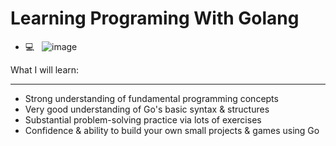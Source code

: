 # Learning Programing With Golang

- 💻 &nbsp; 
![image](https://user-images.githubusercontent.com/88974458/148696385-563d4e3c-f118-45ef-b248-3927ed086d01.png)

What I will learn: 
__________________________________________________

- Strong understanding of fundamental programming concepts
- Very good understanding of Go's basic syntax & structures
- Substantial problem-solving practice via lots of exercises
- Confidence & ability to build your own small projects & games using Go

